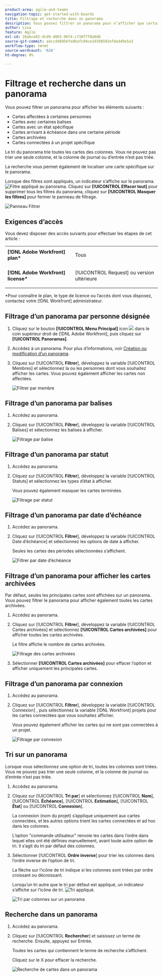 ```yaml
---
product-area: agile-and-teams
navigation-topic: get-started-with-boards
title: Filtrage et recherche dans un panorama
description: Vous pouvez filtrer un panorama pour n’afficher que certaines cartes.
author: Lisa
feature: Agile
exl-id: 26abce82-dcd9-4865-96f4-c710f7f0a0d8
source-git-commit: a4ccd48956fedbafc04ce19198592efdad49e5a3
workflow-type: tm+mt
source-wordcount: '624'
ht-degree: 0%

---
```


# Filtrage et recherche dans un panorama

Vous pouvez filtrer un panorama pour afficher les éléments suivants :

* Cartes affectées à certaines personnes
* Cartes avec certaines balises
* Cartes avec un état spécifique
* Cartes arrivant à échéance dans une certaine période
* Cartes archivées
* Cartes connectées à un projet spécifique

Le tri du panorama trie toutes les cartes des colonnes. Vous ne pouvez pas trier une seule colonne, et la colonne de journal ou d’entrée n’est pas triée.

La recherche vous permet également de localiser une carte spécifique sur le panorama.

Lorsque des filtres sont appliqués, un indicateur s’affiche sur le panorama. ![Filtre appliqué au panorama](assets/boards-filterapplied-30x30.png). Cliquez sur **[!UICONTROL Effacer tout]** pour supprimer tous les filtres du panorama, cliquez sur **[!UICONTROL Masquer les filtres]** pour fermer le panneau de filtrage.

![Panneau Filtrer](assets/boards-all-filters-collapsed-1022.png)

## Exigences d’accès

Vous devez disposer des accès suivants pour effectuer les étapes de cet article :

<table style="table-layout:auto"> 
 <col> 
 <col> 
 <tbody> 
  <tr> 
   <td role="rowheader"><strong>[!DNL Adobe Workfront] plan*</strong></td> 
   <td> <p>Tous</p> </td> 
  </tr> 
  <tr> 
   <td role="rowheader"><strong>[!DNL Adobe Workfront] license*</strong></td> 
   <td> <p>[!UICONTROL Request] ou version ultérieure</p> </td> 
  </tr> 
 </tbody> 
</table>

&#42;Pour connaître le plan, le type de licence ou l’accès dont vous disposez, contactez votre [!DNL Workfront] administrateur.

## Filtrage d’un panorama par personne désignée

1. Cliquez sur le bouton **[!UICONTROL Menu Principal]** icon ![](assets/main-menu-icon.png) dans le coin supérieur droit de [!DNL Adobe Workfront], puis cliquez sur **[!UICONTROL Panoramas]**.
1. Accédez à un panorama. Pour plus d’informations, voir [Création ou modification d’un panorama](../../agile/get-started-with-boards/create-edit-board.md).
1. Cliquez sur [!UICONTROL **Filtrer**], développez la variable [!UICONTROL Membres] et sélectionnez la ou les personnes dont vous souhaitez afficher les cartes. Vous pouvez également afficher les cartes non affectées.

   ![Filtrer par membre](assets/boards-filter-by-assignees-0822.png)

## Filtrage d’un panorama par balises

1. Accédez au panorama.
1. Cliquez sur [!UICONTROL **Filtrer**], développez la variable [!UICONTROL Balises] et sélectionnez les balises à afficher.

   ![Filtrage par balise](assets/boards-filter-by-tags-0822.png)

## Filtrage d’un panorama par statut

1. Accédez au panorama.
1. Cliquez sur [!UICONTROL **Filtrer**], développez la variable [!UICONTROL Statuts] et sélectionnez les types d’état à afficher.

   Vous pouvez également masquer les cartes terminées.

   ![Filtrage par statut](assets/boards-filter-by-status-0822.png)

## Filtrage d’un panorama par date d’échéance

1. Accédez au panorama.
1. Cliquez sur [!UICONTROL **Filtrer**], développez la variable [!UICONTROL Date d’échéance] et sélectionnez les options de date à afficher.

   Seules les cartes des périodes sélectionnées s’affichent.

   ![Filtrer par date d’échéance](assets/boards-filter-by-due-date-0822.png)

## Filtrage d’un panorama pour afficher les cartes archivées

Par défaut, seules les principales cartes sont affichées sur un panorama. Vous pouvez filtrer le panorama pour afficher également toutes les cartes archivées.

1. Accédez au panorama.
1. Cliquez sur [!UICONTROL **Filtrer**], développez la variable [!UICONTROL Cartes archivées] et sélectionnez **[!UICONTROL Cartes archivées]** pour afficher toutes les cartes archivées.

   Le filtre affiche le nombre de cartes archivées.

   ![Filtrage des cartes archivées](assets/boards-filter-by-archived-cards_0822.png)

1. Sélectionner **[!UICONTROL Cartes archivées]** pour effacer l’option et afficher uniquement les principales cartes.

## Filtrage d’un panorama par connexion

1. Accédez au panorama.
1. Cliquez sur [!UICONTROL **Filtrer**], développez la variable [!UICONTROL Connexion] , puis sélectionnez la variable [!DNL Workfront] projets pour les cartes connectées que vous souhaitez afficher.

   Vous pouvez également afficher les cartes qui ne sont pas connectées à un projet.

   ![Filtrage par connexion](assets/boards-filter-by-connection.png)

## Tri sur un panorama

Lorsque vous sélectionnez une option de tri, toutes les colonnes sont triées. Vous ne pouvez pas trier une seule colonne, et la colonne de journal ou d’entrée n’est pas triée.

1. Accédez au panorama.
1. Cliquez sur [!UICONTROL **Tri par**] et sélectionnez [!UICONTROL **Nom**], [!UICONTROL **Échéance**], [!UICONTROL **Estimation**], [!UICONTROL **État**] ou [!UICONTROL **Connexion**].

   La connexion (nom du projet) s’applique uniquement aux cartes connectées, et les autres options trient les cartes connectées et ad hoc dans les colonnes.

   L’option &quot;commande utilisateur&quot; renvoie les cartes dans l’ordre dans lequel elles ont été définies manuellement, avant toute autre option de tri. Il s’agit du tri par défaut des colonnes.

1. Sélectionner [!UICONTROL **Ordre inverse**] pour trier les colonnes dans l’ordre inverse de l’option de tri.

   La flèche sur l’icône de tri indique si les colonnes sont triées par ordre croissant ou décroissant.

   Lorsqu’un tri autre que le tri par défaut est appliqué, un indicateur s’affiche sur l’icône de tri. ![Tri appliqué](assets/sort-applied-boards.png).

   ![Tri par colonnes sur un panorama](assets/sort-by-columns-in-board.png)

## Recherche dans un panorama

1. Accédez au panorama.
1. Cliquez sur [!UICONTROL **Rechercher**] et saisissez un terme de recherche. Ensuite, appuyez sur Entrée.

   Toutes les cartes qui contiennent le terme de recherche s’affichent.

   Cliquez sur le X pour effacer la recherche.

   ![Recherche de cartes dans un panorama](assets/boards-searchbox.png)
